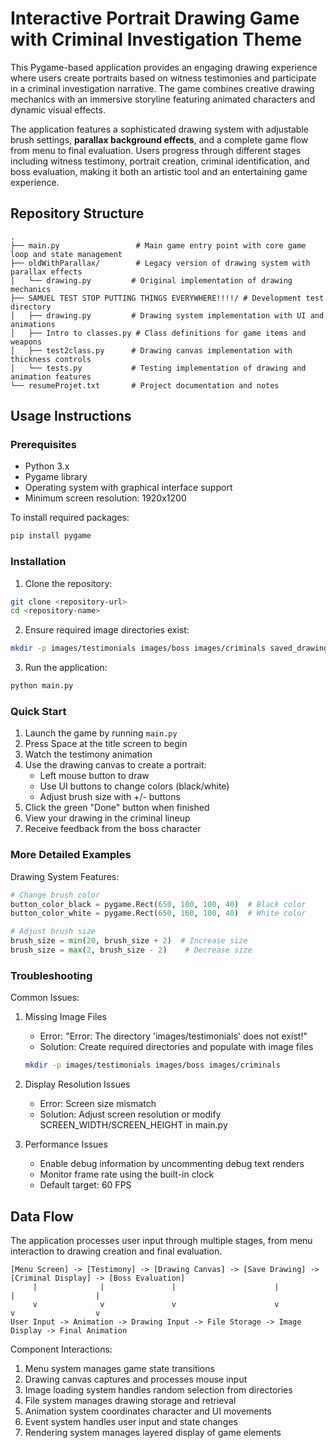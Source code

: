# Interactive Portrait Drawing Game with Criminal Investigation Theme

This Pygame-based application provides an engaging drawing experience where users create portraits based on witness testimonies and participate in a criminal investigation narrative. The game combines creative drawing mechanics with an immersive storyline featuring animated characters and dynamic visual effects.

The application features a sophisticated drawing system with adjustable brush settings, **parallax background effects**, and a complete game flow from menu to final evaluation. Users progress through different stages including witness testimony, portrait creation, criminal identification, and boss evaluation, making it both an artistic tool and an entertaining game experience.

## Repository Structure
```
.
├── main.py                 # Main game entry point with core game loop and state management
├── oldWithParallax/        # Legacy version of drawing system with parallax effects
│   └── drawing.py         # Original implementation of drawing mechanics
├── SAMUEL TEST STOP PUTTING THINGS EVERYWHERE!!!!/ # Development test directory
│   ├── drawing.py         # Drawing system implementation with UI and animations
│   ├── Intro to classes.py # Class definitions for game items and weapons
│   ├── test2class.py      # Drawing canvas implementation with thickness controls
│   └── tests.py           # Testing implementation of drawing and animation features
└── resumeProjet.txt       # Project documentation and notes
```

## Usage Instructions
### Prerequisites
- Python 3.x
- Pygame library
- Operating system with graphical interface support
- Minimum screen resolution: 1920x1200

To install required packages:
```bash
pip install pygame
```

### Installation
1. Clone the repository:
```bash
git clone <repository-url>
cd <repository-name>
```

2. Ensure required image directories exist:
```bash
mkdir -p images/testimonials images/boss images/criminals saved_drawings
```

3. Run the application:
```bash
python main.py
```

### Quick Start
1. Launch the game by running `main.py`
2. Press Space at the title screen to begin
3. Watch the testimony animation
4. Use the drawing canvas to create a portrait:
   - Left mouse button to draw
   - Use UI buttons to change colors (black/white)
   - Adjust brush size with +/- buttons
5. Click the green "Done" button when finished
6. View your drawing in the criminal lineup
7. Receive feedback from the boss character

### More Detailed Examples
Drawing System Features:
```python
# Change brush color
button_color_black = pygame.Rect(650, 100, 100, 40)  # Black color
button_color_white = pygame.Rect(650, 160, 100, 40)  # White color

# Adjust brush size
brush_size = min(20, brush_size + 2)  # Increase size
brush_size = max(2, brush_size - 2)    # Decrease size
```

### Troubleshooting
Common Issues:
1. Missing Image Files
   - Error: "Error: The directory 'images/testimonials' does not exist!"
   - Solution: Create required directories and populate with image files
   ```bash
   mkdir -p images/testimonials images/boss images/criminals
   ```

2. Display Resolution Issues
   - Error: Screen size mismatch
   - Solution: Adjust screen resolution or modify SCREEN_WIDTH/SCREEN_HEIGHT in main.py

3. Performance Issues
   - Enable debug information by uncommenting debug text renders
   - Monitor frame rate using the built-in clock
   - Default target: 60 FPS

## Data Flow
The application processes user input through multiple stages, from menu interaction to drawing creation and final evaluation.

```ascii
[Menu Screen] -> [Testimony] -> [Drawing Canvas] -> [Save Drawing] -> [Criminal Display] -> [Boss Evaluation]
     |              |               |                      |                |                  |
     v              v               v                      v                v                  v
User Input -> Animation -> Drawing Input -> File Storage -> Image Display -> Final Animation
```

Component Interactions:
1. Menu system manages game state transitions
2. Drawing canvas captures and processes mouse input
3. Image loading system handles random selection from directories
4. File system manages drawing storage and retrieval
5. Animation system coordinates character and UI movements
6. Event system handles user input and state changes
7. Rendering system manages layered display of game elements